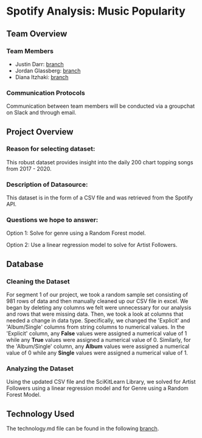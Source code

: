 # Spotify Analysis: Music Popularity

## Team Overview

### Team Members

* Justin Darr: [branch](https://github.com/ditzhaki/Spotify_Music_Popularity_Analysis/tree/jdarr)
* Jordan Glassberg: [branch](https://github.com/ditzhaki/Spotify_Music_Popularity_Analysis/tree/jglassberg)
* Diana Itzhaki: [branch](https://github.com/ditzhaki/Spotify_Music_Popularity_Analysis/tree/ditzhaki)

### Communication Protocols 

Communication between team members will be conducted via a groupchat on Slack and through email.

## Project Overview

### Reason for selecting dataset:
This robust dataset provides insight into the daily 200 chart topping songs from 2017 - 2020.

### Description of Datasource:
This dataset is in the form of a CSV file and was retrieved from the Spotify API. 

### Questions we hope to answer:

Option 1: Solve for genre using a Random Forest model.

Option 2: Use a linear regression model to solve for Artist Followers.  

## Database

### Cleaning the Dataset

For segment 1 of our project, we took a random sample set consisting of 981 rows of data and then manually cleaned up our CSV file in excel. We began by deleting any columns we felt were unnecessary for our analysis and rows that were missing data. Then, we took a look at columns that needed a change in data type. Specifically, we changed the 'Explicit' and 'Album/Single' columns from string columns to numerical values. In the 'Explicit' column, any __False__ values were assigned a numerical value of 1 while any __True__ values were assigned a numerical value of 0. Similarly, for the 'Album/Single' column, any __Album__ values were assigned a numerical value of 0 while any __Single__ values were assigned a numerical value of 1. 

### Analyzing the Dataset

Using the updated CSV file and the SciKitLearn Library, we solved for Artist Followers using a linear regression model and for Genre using a Random Forest Model. 

## Technology Used

The technology.md file can be found in the following [branch](https://github.com/ditzhaki/Spotify_Music_Popularity_Analysis/tree/ditzhaki).
